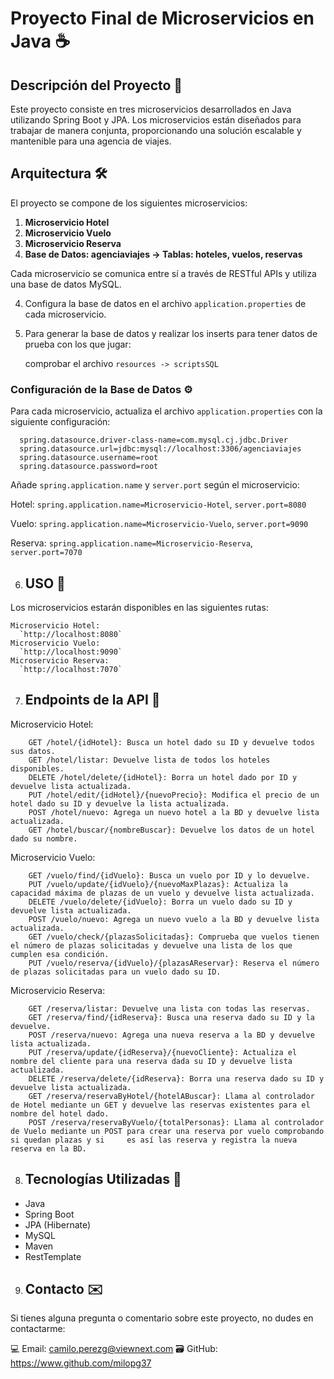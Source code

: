 # Proyecto Final de Microservicios en Java ☕

## Descripción del Proyecto 📑

Este proyecto consiste en tres microservicios desarrollados en Java utilizando Spring Boot y JPA.
Los microservicios están diseñados para trabajar de manera conjunta, proporcionando una solución escalable y mantenible para una agencia de viajes.

## Arquitectura 🛠️

El proyecto se compone de los siguientes microservicios:

1. **Microservicio Hotel**
2. **Microservicio Vuelo**
3. **Microservicio Reserva**
4. **Base de Datos: agenciaviajes -> Tablas: hoteles, vuelos, reservas**

Cada microservicio se comunica entre sí a través de RESTful APIs y utiliza una base de datos MySQL.

4. Configura la base de datos en el archivo `application.properties` de cada microservicio.
5. Para generar la base de datos y realizar los inserts para tener datos de prueba con los que jugar:
  
   comprobar el archivo `resources -> scriptsSQL`

### Configuración de la Base de Datos ⚙️

Para cada microservicio, actualiza el archivo `application.properties` con la siguiente configuración:

```properties
  spring.datasource.driver-class-name=com.mysql.cj.jdbc.Driver
  spring.datasource.url=jdbc:mysql://localhost:3306/agenciaviajes
  spring.datasource.username=root
  spring.datasource.password=root
```
Añade `spring.application.name` y `server.port` según el microservicio:

  Hotel: `spring.application.name=Microservicio-Hotel`, `server.port=8080`
  
  Vuelo: `spring.application.name=Microservicio-Vuelo`, `server.port=9090`
  
  Reserva: `spring.application.name=Microservicio-Reserva`, `server.port=7070`

6. ## USO 🧐
 Los microservicios estarán disponibles en las siguientes rutas:

    Microservicio Hotel:
      `http://localhost:8080`
    Microservicio Vuelo:
      `http://localhost:9090`
    Microservicio Reserva:
      `http://localhost:7070`

7.  ## Endpoints de la API 🧫
Microservicio Hotel:
```
    GET /hotel/{idHotel}: Busca un hotel dado su ID y devuelve todos sus datos.
    GET /hotel/listar: Devuelve lista de todos los hoteles disponibles.
    DELETE /hotel/delete/{idHotel}: Borra un hotel dado por ID y devuelve lista actualizada.
    PUT /hotel/edit/{idHotel}/{nuevoPrecio}: Modifica el precio de un hotel dado su ID y devuelve la lista actualizada.
    POST /hotel/nuevo: Agrega un nuevo hotel a la BD y devuelve lista actualizada.
    GET /hotel/buscar/{nombreBuscar}: Devuelve los datos de un hotel dado su nombre.
```
Microservicio Vuelo:
```
    GET /vuelo/find/{idVuelo}: Busca un vuelo por ID y lo devuelve.
    PUT /vuelo/update/{idVuelo}/{nuevoMaxPlazas}: Actualiza la capacidad máxima de plazas de un vuelo y devuelve lista actualizada.
    DELETE /vuelo/delete/{idVuelo}: Borra un vuelo dado su ID y devuelve lista actualizada.
    POST /vuelo/nuevo: Agrega un nuevo vuelo a la BD y devuelve lista actualizada.
    GET /vuelo/check/{plazasSolicitadas}: Comprueba que vuelos tienen el número de plazas solicitadas y devuelve una lista de los que cumplen esa condición.
    PUT /vuelo/reserva/{idVuelo}/{plazasAReservar}: Reserva el número de plazas solicitadas para un vuelo dado su ID.
```
Microservicio Reserva:
```
    GET /reserva/listar: Devuelve una lista con todas las reservas.
    GET /reserva/find/{idReserva}: Busca una reserva dado su ID y la devuelve.
    POST /reserva/nuevo: Agrega una nueva reserva a la BD y devuelve lista actualizada.
    PUT /reserva/update/{idReserva}/{nuevoCliente}: Actualiza el nombre del cliente para una reserva dada su ID y devuelve lista actualizada.
    DELETE /reserva/delete/{idReserva}: Borra una reserva dado su ID y devuelve lista actualizada.
    GET /reserva/reservaByHotel/{hotelABuscar}: Llama al controlador de Hotel mediante un GET y devuelve las reservas existentes para el nombre del hotel dado.
    POST /reserva/reservaByVuelo/{totalPersonas}: Llama al controlador de Vuelo mediante un POST para crear una reserva por vuelo comprobando si quedan plazas y si     es así las reserva y registra la nueva reserva en la BD.
```
8. ## Tecnologías Utilizadas 🧪
  - Java
  - Spring Boot
  - JPA (Hibernate)
  - MySQL
  - Maven
  - RestTemplate
    
9. ## Contacto ✉️
  Si tienes alguna pregunta o comentario sobre este proyecto, no dudes en contactarme:

  💻 Email: camilo.perezg@viewnext.com
  🗃️ GitHub: https://www.github.com/milopg37
